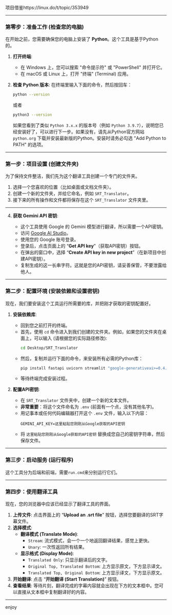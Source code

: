 项目借鉴https://linux.do/t/topic/353949

-----

### **第零步：准备工作 (检查您的电脑)**

在开始之前，您需要确保您的电脑上安装了 **Python**。这个工具是基于Python的。

1.  **打开终端**:

      * 在 Windows 上，您可以搜索 "命令提示符" 或 "PowerShell" 并打开它。
      * 在 macOS 或 Linux 上，打开 "终端" (Terminal) 应用。

2.  **检查 Python 版本**:
    在终端里输入下面的命令，然后按回车：

    ```bash
    python --version
    ```

    或者

    ```bash
    python3 --version
    ```

    如果您看到了类似 `Python 3.x.x` 的版本号（例如 `Python 3.9.7`），说明您已经安装好了，可以进行下一步。如果没有，请先从Python官方网站 `python.org` 下载并安装最新版的Python。安装时请务必勾选 "Add Python to PATH" 的选项。

-----

### **第一步：项目设置 (创建文件夹)**

为了保持文件整洁，我们先为这个翻译工具创建一个专门的文件夹。

1.  选择一个您喜欢的位置（比如桌面或文档文件夹）。
2.  创建一个新的文件夹，并给它命名，例如 `SRT_Translator`。
3.  接下来的所有操作和文件都将保存在这个 `SRT_Translator` 文件夹里。

-----

4.  **获取 Gemini API 密钥**:

      * 这个工具使用 Google 的 Gemini 模型进行翻译，所以需要一个API密钥。
      * 访问 [Google AI Studio](https://aistudio.google.com/)。
      * 使用您的 Google 账号登录。
      * 登录后，点击页面上的 “**Get API key**”（获取API密钥）按钮。
      * 在弹出的窗口中，选择 “**Create API key in new project**”（在新项目中创建API密钥）。
      * 复制生成的这一长串字符。这就是您的API密钥，请妥善保管，不要泄露给他人。

-----

### **第二步：配置环境 (安装依赖和设置密钥)**

现在，我们要安装这个工具运行所需要的库，并把刚才获取的密钥配置好。

1.  **安装依赖库**:

      * 回到您之前打开的终端。
      * 首先，使用 `cd` 命令进入到我们创建的文件夹。例如，如果您的文件夹在桌面上，可以输入 (请根据您的实际路径修改):
        ```bash
        cd Desktop/SRT_Translator
        ```
      * 然后，复制并运行下面的命令，来安装所有必需的Python库：
        ```bash
        pip install fastapi uvicorn streamlit "google-generativeai>=0.4.0" python-dotenv python-iso639
        ```
      * 等待终端完成安装过程。

2.  **配置API密钥**:

      * 在 `SRT_Translator` 文件夹中，创建一个新的文本文件。
      * **非常重要**：将这个文件命名为 `.env` (前面有一个点，没有其他名字)。
      * 用记事本或任何代码编辑器打开这个 `.env` 文件，输入以下内容：
        ```
        GEMINI_API_KEY=这里粘贴您刚刚从Google获取的API密钥
        ```
      * 将 `这里粘贴您刚刚从Google获取的API密钥` 替换成您自己的密钥字符串，然后保存文件。


-----

### **第三步：启动服务 (运行程序)**

这个工具分为后端和前端，需要`run.cmd`来分别运行它们。

-----

### **第四步：使用翻译工具**

现在，您的浏览器中应该已经显示了翻译工具的界面。

1.  **上传文件**: 点击界面上的 “**Upload an .srt file**” 按钮，选择您要翻译的SRT字幕文件。
2.  **选择模式**:
      * **翻译模式 (Translate Mode)**:
          * `Stream`: 流式模式，会一个一个地返回翻译结果，感觉上更快。
          * `Unary`: 一次性返回所有结果。
      * **显示格式 (Display Mode)**:
          * `Translated Only`: 只显示翻译后的文字。
          * `Original Top, Translated Bottom`: 上方显示原文，下方显示译文。
          * `Translated Top, Original Bottom`: 上方显示译文，下方显示原文。
3.  **开始翻译**: 点击 “**开始翻译 (Start Translation)**” 按钮。
4.  **查看结果**: 等待片刻，翻译完成的字幕内容就会出现在下方的文本框中。您可以直接从文本框中复制翻译好的内容。

-----

enjoy
